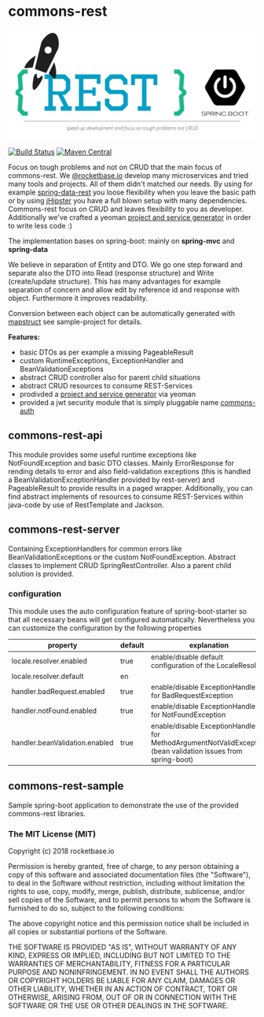 # commons-rest

![logo](assets/commons-logo.svg)


[![Build Status](https://travis-ci.org/rocketbase-io/commons-rest.svg?branch=master)](https://travis-ci.org/rocketbase-io/commons-rest)
[![Maven Central](https://maven-badges.herokuapp.com/maven-central/io.rocketbase.commons/commons-rest/badge.svg)](https://maven-badges.herokuapp.com/maven-central/io.rocketbase.commons/commons-rest)

Focus on tough problems and not on CRUD that the main focus of commons-rest. We [@rocketbase.io](https://www.rocketbase.io) develop many microservices and tried many tools and projects. All of them didn't matched our needs. By using for example [spring-data-rest](https://projects.spring.io/spring-data-rest/) you loose flexibility when you leave the basic path or by using [jHipster](http://www.jhipster.tech/) you have a full blown setup with many dependencies. Commons-rest focus on CRUD and leaves flexibility to you as developer. Additionally we've crafted a yeoman [project and service generator](https://github.com/rocketbase-io/generator-spring-rest-commons) in order to write less code :)

The implementation bases on spring-boot: mainly on **spring-mvc** and **spring-data** 

We believe in separation of Entity and DTO. We go one step forward and separate also the DTO into Read (response structure) and Write (create/update structure). This has many advantages for example separation of concern and allow edit by reference id and response with object. Furthermore it improves readability.

Conversion between each object can be automatically generated with [mapstruct](http://mapstruct.org/) see sample-project for details.

**Features:**
* basic DTOs as per example a missing PageableResult
* custom RuntimeExceptions, ExceptionHandler and BeanValidationExceptions
* abstract CRUD controller also for parent child situations
* abstract CRUD resources to consume REST-Services 
* prodivded a [project and service generator](https://github.com/rocketbase-io/generator-spring-rest-commons) via yeoman
* provided a jwt security module that is simply pluggable name [commons-auth](https://github.com/rocketbase-io/commons-auth)

## commons-rest-api

This module provides some useful runtime exceptions like NotFoundException and basic DTO classes. Mainly ErrorResponse for rending details to error and also field-validation exceptions (this is handled a BeanValidationExceptionHandler provided by rest-server) and PageableResult to provide results in a paged wrapper. Additionally, you can find abstract implements of resources to consume REST-Services within java-code by use of RestTemplate and Jackson.

## commons-rest-server

Containing ExceptionHandlers for common errors like BeanValidationExceptions or the custom NotFoundException. Abstract classes to implement CRUD SpringRestController. Also a parent child solution is provided.

### configuration

This module uses the auto configuration feature of spring-boot-starter so that all necessary beans will get configured automatically.
Nevertheless you can customize the configuration by the following properties

| property                       | default         | explanation                                                  |
| ------------------------------ | --------------- | ------------------------------------------------------------ |
| locale.resolver.enabled        | true            | enable/disable default configuration of the LocaleResolver   |
| locale.resolver.default        | en              |                                                              |
| handler.badRequest.enabled     | true            | enable/disable ExceptionHandler for BadRequestException      |
| handler.notFound.enabled       | true            | enable/disable ExceptionHandler for NotFoundException        |
| handler.beanValidation.enabled | true            | enable/disable ExceptionHandler for MethodArgumentNotValidException (bean validation issues from spring-boot)      |
 

## commons-rest-sample

Sample spring-boot application to demonstrate the use of the provided commons-rest libraries. 

### The MIT License (MIT)
Copyright (c) 2018 rocketbase.io

Permission is hereby granted, free of charge, to any person obtaining a copy of this software and associated documentation files (the "Software"), to deal in the Software without restriction, including without limitation the rights to use, copy, modify, merge, publish, distribute, sublicense, and/or sell copies of the Software, and to permit persons to whom the Software is furnished to do so, subject to the following conditions:

The above copyright notice and this permission notice shall be included in all copies or substantial portions of the Software.

THE SOFTWARE IS PROVIDED "AS IS", WITHOUT WARRANTY OF ANY KIND, EXPRESS OR IMPLIED, INCLUDING BUT NOT LIMITED TO THE WARRANTIES OF MERCHANTABILITY, FITNESS FOR A PARTICULAR PURPOSE AND NONINFRINGEMENT. IN NO EVENT SHALL THE AUTHORS OR COPYRIGHT HOLDERS BE LIABLE FOR ANY CLAIM, DAMAGES OR OTHER LIABILITY, WHETHER IN AN ACTION OF CONTRACT, TORT OR OTHERWISE, ARISING FROM, OUT OF OR IN CONNECTION WITH THE SOFTWARE OR THE USE OR OTHER DEALINGS IN THE SOFTWARE.